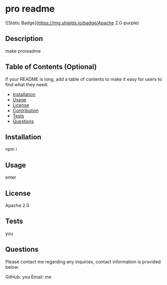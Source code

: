  # pro readme
  ![Static Badge](https://img.shields.io/badge/Apache 2.0-purple)

  ## Description
  
  make proreadme

  ## Table of Contents (Optional)
  
  If your README is long, add a table of contents to make it easy for users to find what they need.
  
  - [Installation](#installation)
  - [Usage](#usage)
  - [License](#license)
  - [Contribution](#contribution)
  - [Tests](#tests)
  - [Questions](#questions)
  
  ## Installation
  
  npm i
  
  ## Usage
  
  enter
  
  ## License
  
Apache 2.0
  
  ## Tests

  you

  ## Questions

  Please contact me regarding any inquiries, contact information is provided below:

  GitHub: you
  Email: me
  
